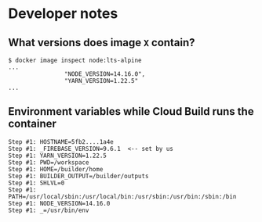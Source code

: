 # Developer notes

## What versions does image `X` contain?

```
$ docker image inspect node:lts-alpine
...
                "NODE_VERSION=14.16.0",
                "YARN_VERSION=1.22.5"
...
```

## Environment variables while Cloud Build runs the container

```
Step #1: HOSTNAME=5fb2....1a4e
Step #1: _FIREBASE_VERSION=9.6.1  <-- set by us
Step #1: YARN_VERSION=1.22.5
Step #1: PWD=/workspace
Step #1: HOME=/builder/home
Step #1: BUILDER_OUTPUT=/builder/outputs
Step #1: SHLVL=0
Step #1: PATH=/usr/local/sbin:/usr/local/bin:/usr/sbin:/usr/bin:/sbin:/bin
Step #1: NODE_VERSION=14.16.0
Step #1: _=/usr/bin/env
```


